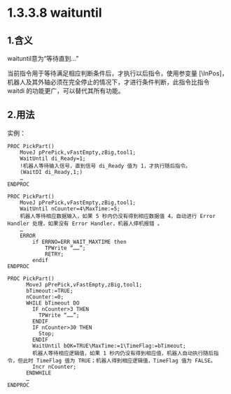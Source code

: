 # 1.3.3.8 waituntil

## 1.含义

waituntil意为“等待直到...”

当前指令用于等待满足相应判断条件后，才执行以后指令，使用参变量 [\InPos]，机器人及其外轴必须在完全停止的情况下，才进行条件判断，此指令比指令 waitdi 的功能更广，可以替代其所有功能。

## 2.用法

实例：

```
PROC PickPart()
	MoveJ pPrePick,vFastEmpty,zBig,tool1;
	WaitUntil di_Ready=1;
	!机器人等待输入信号，直到信号 di_Ready 值为 1，才执行随后指令。
	(WaitDI di_Ready,1;)
	…
ENDPROC
```

```
PROC PickPart()
	MoveJ pPrePick,vFastEmpty,zBig,tool1;
	WaitUntil nCounter=4\MaxTime:=5;
	机器人等待相应数据输入，如果 5 秒内仍没有得到相应数据值 4，自动进行 Error Handler 处理，如果没有 Error Handler，机器人停机报错 。
	…
	ERROR
		if ERRNO=ERR_WAIT_MAXTIME then
			TPWrite “……”;
			RETRY;
		endif
ENDPROC
```

```
PROC PickPart()
	  MoveJ pPrePick,vFastEmpty,zBig,tool1;
	  bTimeout:=TRUE;
	  nCounter:=0;
	  WHILE bTimeout DO
	    IF nCounter>3 THEN
	      TPWrite “……”;
	    ENDIF
	    IF nCounter>30 THEN
	      Stop;
	    ENDIF
	    WaitUntil bOK=TRUE\MaxTime:=1\TimeFlag:=bTimeout;
	    机器人等待相应逻辑值，如果 1 秒内仍没有得到相应值，机器人自动执行随后指令，但此时 TimeFlag 值为 TRUE；机器人得到相应逻辑值，TimeFlag 值为 FALSE。
	    Incr nCounter;	  
	  ENDWHILE
	  …
ENDPROC
```